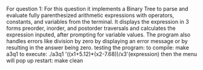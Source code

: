 For question 1: For this question it implements a Binary Tree to parse and evaluate fully parenthesized arithmetic expressions with operators, constants, and variables from the terminal. It displays the expression in 3 forms preorder, inorder, and postorder traversals and calculates the expression inputed, after prompting for variable values. The program also handles errors like division by zero by displaying an error message or by resulting in the answer being zero.
testing the program:
to compile: make a3q1
to execute: ./a3q1 '((x1+5.12)*(x2-7.68))/x3'(expression)
then the menu will pop up
restart: make clean
